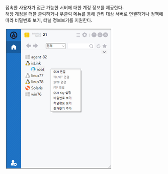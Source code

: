 접속한 사용자가 접근 가능한 서버에 대한 계정 정보를 제공한다.  
해당 계정을 더블 클릭하거나 우클릭 메뉴를 통해 관리 대상 서버로 연결하거나 정책에 따라 비밀번호 보기, 터널 정보보기를 지원한다.

![계정](image-4.png)